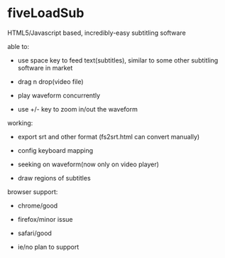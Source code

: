 # fiveLoadSub

HTML5/Javascript based, incredibly-easy subtitling software


able to:

  - use space key to feed text(subtitles), similar to some other subtitling software in market

  - drag n drop(video file)

  - play waveform concurrently

  - use +/- key to zoom in/out the waveform


working:

  - export srt and other format (fs2srt.html can convert manually)

  - config keyboard mapping

  - seeking on waveform(now only on video player)

  - draw regions of subtitles


browser support:

  - chrome/good

  - firefox/minor issue

  - safari/good

  - ie/no plan to support
